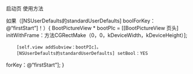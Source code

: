 启动页
使用方法

 如果（[NSUserDefaults的standardUserDefaults] boolForKey：@“firstStart”]！）{
        BootPictureView * bootPIc = [[BootPictureView
页头] initWithFrame：方法CGRectMake（0，0，kDeviceWidth，kDeviceHeight）];

        [self.view addSubview：bootPIc]。
        [NSUserDefaults的standardUserDefaults] setBool：YES
forKey：@“firstStart”];
    }
